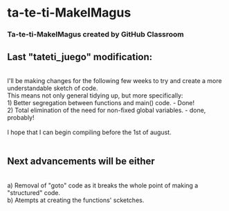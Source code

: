 # ta-te-ti-MakelMagus

<h3>Ta-te-ti-MakelMagus created by GitHub Classroom</h3>

<h2>Last "tateti_juego" modification:</h2>
  <p>
  <br>
  I'll be making changes for the following few weeks to try and create a more understandable sketch of code.<br>This means not only general tidying up, but more specifically:
  <br>
    1) Better segregation between functions and main() code. - Done!<br>
    2) Total elimination of the need for non-fixed global variables. - done, probably!<br>
  <br>
  I hope that I can begin compiling before the 1st of august.
  <br><br>
  </p>
<h2>Next advancements will be either</h2>
  <p>
    <br>
    a) Removal of "goto" code as it breaks the whole point of making a "structured" code. <br>
    b) Atempts at creating the functions' scketches.
  </p>
